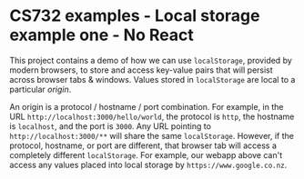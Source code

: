 # CS732 examples - Local storage example one - No React
This project contains a demo of how we can use `localStorage`, provided by modern browsers, to store and access key-value pairs that will persist across browser tabs & windows. Values stored in `localStorage` are local to a particular *origin*.

An origin is a protocol / hostname / port combination. For example, in the URL `http://localhost:3000/hello/world`, the protocol is `http`, the hostname is `localhost`, and the port is `3000`. Any URL pointing to `http://localhost:3000/**` will share the same `localStorage`. However, if the protocol, hostname, or port are different, that browser tab will access a completely different `localStorage`. For example, our webapp above can't access any values placed into local storage by `https://www.google.co.nz`.